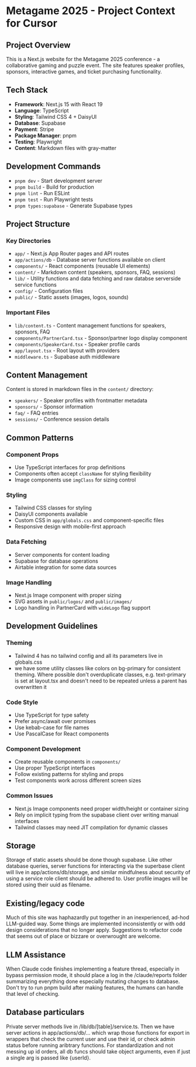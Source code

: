 # Metagame 2025 - Project Context for Cursor

## Project Overview
This is a Next.js website for the Metagame 2025 conference - a collaborative gaming and puzzle event. The site features speaker profiles, sponsors, interactive games, and ticket purchasing functionality.

## Tech Stack
- **Framework**: Next.js 15 with React 19
- **Language**: TypeScript
- **Styling**: Tailwind CSS 4 + DaisyUI
- **Database**: Supabase
- **Payment**: Stripe
- **Package Manager**: pnpm
- **Testing**: Playwright
- **Content**: Markdown files with gray-matter

## Development Commands
- `pnpm dev` - Start development server
- `pnpm build` - Build for production  
- `pnpm lint` - Run ESLint
- `pnpm test` - Run Playwright tests
- `pnpm types:supabase` - Generate Supabase types

## Project Structure

### Key Directories
- `app/` - Next.js App Router pages and API routes
- `app/actions/db` - Database server functions available on client
- `components/` - React components (reusable UI elements)
- `content/` - Markdown content (speakers, sponsors, FAQ, sessions)
- `lib/` - Utility functions and data fetching and raw databse serverside service functions
- `config/` - Configuration files
- `public/` - Static assets (images, logos, sounds)

### Important Files
- `lib/content.ts` - Content management functions for speakers, sponsors, FAQ
- `components/PartnerCard.tsx` - Sponsor/partner logo display component
- `components/SpeakerCard.tsx` - Speaker profile cards
- `app/layout.tsx` - Root layout with providers
- `middleware.ts` - Supabase auth middleware

## Content Management
Content is stored in markdown files in the `content/` directory:
- `speakers/` - Speaker profiles with frontmatter metadata
- `sponsors/` - Sponsor information 
- `faq/` - FAQ entries
- `sessions/` - Conference session details

## Common Patterns

### Component Props
- Use TypeScript interfaces for prop definitions
- Components often accept `className` for styling flexibility
- Image components use `imgClass` for sizing control

### Styling
- Tailwind CSS classes for styling
- DaisyUI components available
- Custom CSS in `app/globals.css` and component-specific files
- Responsive design with mobile-first approach

### Data Fetching
- Server components for content loading
- Supabase for database operations
- Airtable integration for some data sources

### Image Handling
- Next.js Image component with proper sizing
- SVG assets in `public/logos/` and `public/images/`
- Logo handling in PartnerCard with `wideLogo` flag support

## Development Guidelines

### Theming
- Tailwind 4 has no tailwind config and all its parameters live in globals.css
- we have some utility classes like colors on bg-primary for consistent theming. Where possible don't overduplicate classes, e.g. text-primary is set at layout.tsx and doesn't need to be repeated unless a parent has overwritten it

### Code Style
- Use TypeScript for type safety
- Prefer async/await over promises
- Use kebab-case for file names
- Use PascalCase for React components

### Component Development
- Create reusable components in `components/`
- Use proper TypeScript interfaces
- Follow existing patterns for styling and props
- Test components work across different screen sizes

### Common Issues
- Next.js Image components need proper width/height or container sizing
- Rely on implicit typing from the supabase client over writing manual interfaces
- Tailwind classes may need JIT compilation for dynamic classes

## Storage
Storage of static assets should be done though supabase. Like other database queries, server functions for interacting via the superbase client will live in app/actions/db/storage, and similar mindfulness about security of using a service role client should be adhered to. User profile images will be stored using their uuid as filename.

## Existing/legacy code
Much of this site was haphazardly put together in an inexperienced, ad-hod LLM-guided way. Some things are implemented inconsistently or with odd design considerations that no longer apply. Suggestions to refactor code that seems out of place or bizzare or overwrought are welcome.

## LLM Assistance
When Claude code finishes implementing a feature thread, especially in bypass permission mode, it should place a log in the /claude/reports folder summarizing everything done especially mutating changes to database. Don't try to run pnpm build after making features, the humans can handle that level of checking.

## Database particulars
Private server methods live in /lib/db/[table]/service.ts. Then we have server actions in app/actions/db/... which wrap those functions for export in wrappers that check the current user and use their id, or check admin status before running aribtrary functions. For standardization and not messing up id orders, all db funcs should take object arguments, even if just a single arg is passed like {userId}. 